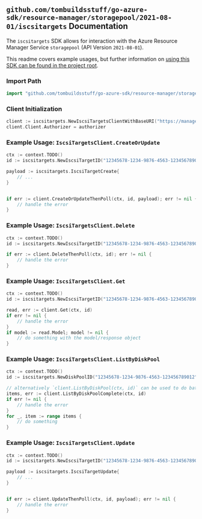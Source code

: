 
## `github.com/tombuildsstuff/go-azure-sdk/resource-manager/storagepool/2021-08-01/iscsitargets` Documentation

The `iscsitargets` SDK allows for interaction with the Azure Resource Manager Service `storagepool` (API Version `2021-08-01`).

This readme covers example usages, but further information on [using this SDK can be found in the project root](https://github.com/tombuildsstuff/go-azure-sdk/tree/main/docs).

### Import Path

```go
import "github.com/tombuildsstuff/go-azure-sdk/resource-manager/storagepool/2021-08-01/iscsitargets"
```


### Client Initialization

```go
client := iscsitargets.NewIscsiTargetsClientWithBaseURI("https://management.azure.com")
client.Client.Authorizer = authorizer
```


### Example Usage: `IscsiTargetsClient.CreateOrUpdate`

```go
ctx := context.TODO()
id := iscsitargets.NewIscsiTargetID("12345678-1234-9876-4563-123456789012", "example-resource-group", "diskPoolValue", "iscsiTargetValue")

payload := iscsitargets.IscsiTargetCreate{
	// ...
}


if err := client.CreateOrUpdateThenPoll(ctx, id, payload); err != nil {
	// handle the error
}
```


### Example Usage: `IscsiTargetsClient.Delete`

```go
ctx := context.TODO()
id := iscsitargets.NewIscsiTargetID("12345678-1234-9876-4563-123456789012", "example-resource-group", "diskPoolValue", "iscsiTargetValue")

if err := client.DeleteThenPoll(ctx, id); err != nil {
	// handle the error
}
```


### Example Usage: `IscsiTargetsClient.Get`

```go
ctx := context.TODO()
id := iscsitargets.NewIscsiTargetID("12345678-1234-9876-4563-123456789012", "example-resource-group", "diskPoolValue", "iscsiTargetValue")

read, err := client.Get(ctx, id)
if err != nil {
	// handle the error
}
if model := read.Model; model != nil {
	// do something with the model/response object
}
```


### Example Usage: `IscsiTargetsClient.ListByDiskPool`

```go
ctx := context.TODO()
id := iscsitargets.NewDiskPoolID("12345678-1234-9876-4563-123456789012", "example-resource-group", "diskPoolValue")

// alternatively `client.ListByDiskPool(ctx, id)` can be used to do batched pagination
items, err := client.ListByDiskPoolComplete(ctx, id)
if err != nil {
	// handle the error
}
for _, item := range items {
	// do something
}
```


### Example Usage: `IscsiTargetsClient.Update`

```go
ctx := context.TODO()
id := iscsitargets.NewIscsiTargetID("12345678-1234-9876-4563-123456789012", "example-resource-group", "diskPoolValue", "iscsiTargetValue")

payload := iscsitargets.IscsiTargetUpdate{
	// ...
}


if err := client.UpdateThenPoll(ctx, id, payload); err != nil {
	// handle the error
}
```
